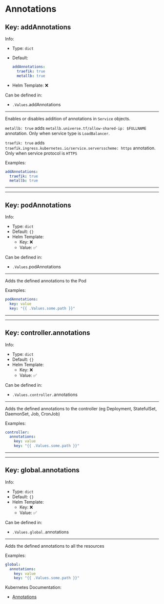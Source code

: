 # Annotations

## Key: addAnnotations

Info:

- Type: `dict`
- Default:

  ```yaml
  addAnnotations:
    traefik: true
    metallb: true
  ```

- Helm Template: ❌

Can be defined in:

- `.Values`.addAnnotations

---

Enables or disables addition of annotations in `Service` objects.

`metallb: true` adds `metallb.universe.tf/allow-shared-ip: $FULLNAME` annotation.
Only when service type is `LoadBalancer`.

`traefik: true` adds `traefik.ingress.kubernetes.io/service.serversscheme: https`
annotation. Only when service protocol is `HTTPS`

Examples:

```yaml
addAnnotations:
  traefik: true
  metallb: true
```

---
---

## Key: podAnnotations

Info:

- Type: `dict`
- Default: `{}`
- Helm Template:
  - Key: ❌
  - Value: ✅

Can be defined in:

- `.Values`.podAnnotations

---

Adds the defined annotations to the Pod

Examples:

```yaml
podAnnotations:
  key: value
  key: "{{ .Values.some.path }}"
```

---
---

## Key: controller.annotations

Info:

- Type: `dict`
- Default: `{}`
- Helm Template:
  - Key: ❌
  - Value: ✅

Can be defined in:

- `.Values.controller.`annotations

---

Adds the defined annotations to the controller
(eg Deployment, StatefulSet, DaemonSet, Job, CronJob)

Examples:

```yaml
controller:
  annotations:
    key: value
    key: "{{ .Values.some.path }}"
```

---
---

## Key: global.annotations

Info:

- Type: `dict`
- Default: `{}`
- Helm Template:
  - Key: ❌
  - Value: ✅

Can be defined in:

- `.Values.global.`annotations

---

Adds the defined annotations to all the resources

Examples:

```yaml
global:
  annotations:
    key: value
    key: "{{ .Values.some.path }}"
```

Kubernetes Documentation:

- [Annotations](https://kubernetes.io/docs/concepts/overview/working-with-objects/annotations)
